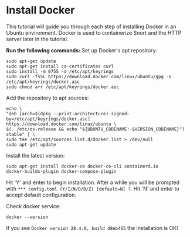 # Install Docker
This tutorial will guide you through each step of installing Docker in an Ubuntu environment. Docker is used to containerize Snort and the HTTP server later in the tutorial. 

**Run the following commands:**
Set up Docker's apt repository: 
```
sudo apt-get update
sudo apt-get install ca-certificates curl
sudo install -m 0755 -d /etc/apt/keyrings
sudo curl -fsSL https://download.docker.com/linux/ubuntu/gpg -o /etc/apt/keyrings/docker.asc
sudo chmod a+r /etc/apt/keyrings/docker.asc
```

Add the repository to apt sources:
```
echo \
"deb [arch=$(dpkg --print-architecture) signed-by=/etc/apt/keyrings/docker.asc] https://download.docker.com/linux/ubuntu \
$(. /etc/os-release && echo "${UBUNTU_CODENAME:-$VERSION_CODENAME}") stable" | \
sudo tee /etc/apt/sources.list.d/docker.list > /dev/null
sudo apt-get update
```

Install the latest version: 
  
```
sudo apt-get install docker-ce docker-ce-cli containerd.io 
docker-buildx-plugin docker-compose-plugin
```

Hit 'Y' and enter to begin installation. After a while you will be prompted with `*** config.toml (Y/I/N/O/D/Z) [default=N] ?`. Hit 'N' and enter to accept default configuration.

Check docker service:
```
docker --version
```
If you see `Docker version 28.4.0, build d8eb465` the installation is OK!